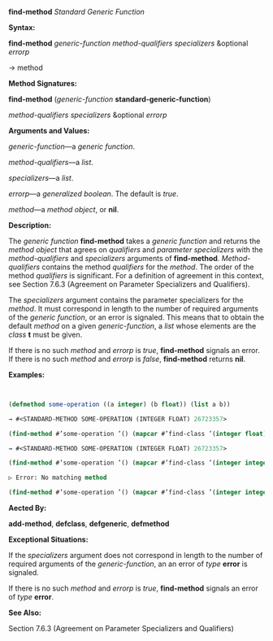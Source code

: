**find-method** *Standard Generic Function* 



**Syntax:** 



**find-method** *generic-function method-qualifiers specializers* &amp;optional *errorp* 



→  method 



**Method Signatures:** 



**find-method** (*generic-function* **standard-generic-function**) 



*method-qualifiers specializers* &amp;optional *errorp* 



**Arguments and Values:** 



*generic-function*—a *generic function*. 



*method-qualifiers*—a *list*. 



*specializers*—a *list*. 



*errorp*—a *generalized boolean*. The default is *true*. 



*method*—a *method object*, or **nil**. 



**Description:** 



The *generic function* **find-method** takes a *generic function* and returns the *method object* that agrees on *qualifiers* and *parameter specializers* with the *method-qualifiers* and *specializers* arguments of **find-method**. *Method-qualifiers* contains the method *qualifiers* for the *method*. The order of the method *qualifiers* is significant. For a definition of agreement in this context, see Section 7.6.3 (Agreement on Parameter Specializers and Qualifiers). 



The *specializers* argument contains the parameter specializers for the *method*. It must correspond in length to the number of required arguments of the *generic function*, or an error is signaled. This means that to obtain the default *method* on a given *generic-function*, a *list* whose elements are the *class* **t** must be given. 







 



 



If there is no such *method* and *errorp* is *true*, **find-method** signals an error. If there is no such *method* and *errorp* is *false*, **find-method** returns **nil**. 



**Examples:**
```lisp
 

(defmethod some-operation ((a integer) (b float)) (list a b)) 

→ #<STANDARD-METHOD SOME-OPERATION (INTEGER FLOAT) 26723357> 

(find-method #’some-operation ’() (mapcar #’find-class ’(integer float))) 

→ #<STANDARD-METHOD SOME-OPERATION (INTEGER FLOAT) 26723357> 

(find-method #’some-operation ’() (mapcar #’find-class ’(integer integer))) 

▷ Error: No matching method 

(find-method #’some-operation ’() (mapcar #’find-class ’(integer integer)) nil) → NIL 


```
**Aected By:** 



**add-method**, **defclass**, **defgeneric**, **defmethod** 



**Exceptional Situations:** 



If the *specializers* argument does not correspond in length to the number of required arguments of the *generic-function*, an an error of *type* **error** is signaled. 



If there is no such *method* and *errorp* is *true*, **find-method** signals an error of *type* **error**. 



**See Also:** 



Section 7.6.3 (Agreement on Parameter Specializers and Qualifiers) 



